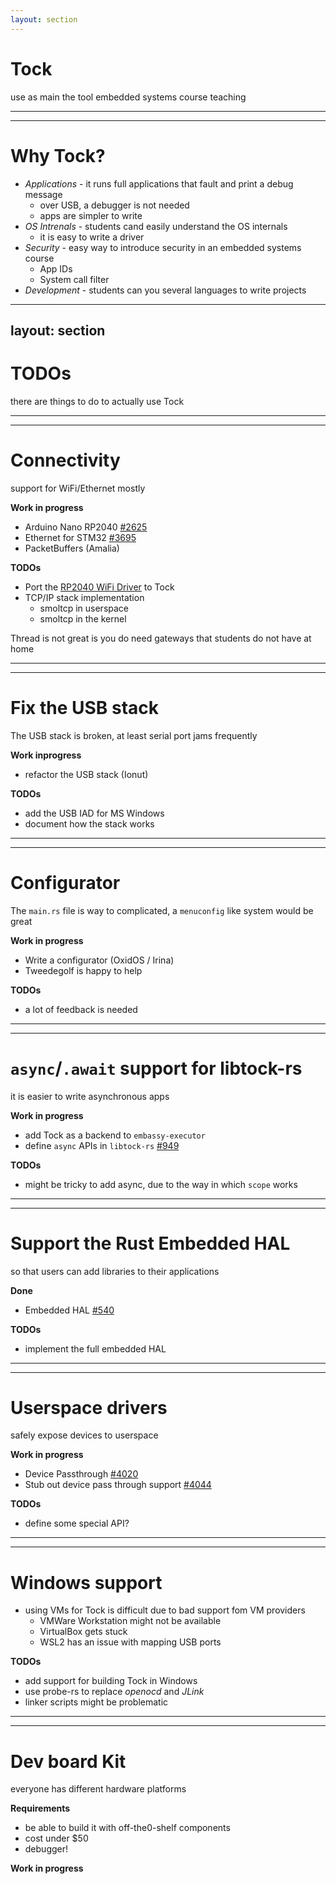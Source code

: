 ```yaml
---
layout: section
---
```

# Tock
use as main the tool embedded systems course teaching

---
---
# Why Tock?

- *Applications* - it runs full applications that fault and print a debug message
  - over USB, a debugger is not needed
  - apps are simpler to write
- *OS Intrenals* - students cand easily understand the OS internals
  - it is easy to write a driver
- *Security* - easy way to introduce security in an embedded systems course
  - App IDs
  - System call filter
- *Development* - students can you several languages to write projects

---
layout: section
---
# TODOs
there are things to do to actually use Tock

---
---
# Connectivity
support for WiFi/Ethernet mostly

**Work in progress**
- Arduino Nano RP2040 [#2625](https://github.com/tock/tock/pull/2625)
- Ethernet for STM32 [#3695](https://github.com/tock/tock/pull/3695)
- PacketBuffers (Amalia)

**TODOs**
- Port the [RP2040 WiFi Driver](https://github.com/embassy-rs/embassy/tree/main/cyw43) to Tock
- TCP/IP stack implementation
  - smoltcp in userspace
  - smoltcp in the kernel

Thread is not great is you do need gateways that students do not have at home

---
---
# Fix the USB stack

The USB stack is broken, at least serial port jams frequently

**Work inprogress**
- refactor the USB stack (Ionut)

**TODOs**
- add the USB IAD for MS Windows
- document how the stack works

---
---
# Configurator

The `main.rs` file is way to complicated, a `menuconfig` like system would be great

**Work in progress**
- Write a configurator (OxidOS / Irina)
- Tweedegolf is happy to help

**TODOs**
- a lot of feedback is needed

---
---
# `async`/`.await` support for libtock-rs
it is easier to write asynchronous apps

**Work in progress**
- add Tock as a backend to `embassy-executor`
- define `async` APIs in `libtock-rs` [#949](https://github.com/tock/libtock-rs/issues/494)

**TODOs**
- might be tricky to add async, due to the way in which `scope` works

---
---
# Support the Rust Embedded HAL
so that users can add libraries to their applications

**Done**
- Embedded HAL [#540](https://github.com/tock/libtock-rs/pull/540)

**TODOs**
- implement the full embedded HAL

---
---
# Userspace drivers
safely expose devices to userspace

**Work in progress**
- Device Passthrough [#4020](https://github.com/tock/tock/issues/4020)
- Stub out device pass through support [#4044](https://github.com/tock/tock/pull/4044)

**TODOs**
- define some special API?

---
---
# Windows support

- using VMs for Tock is difficult due to bad support fom VM providers
  - VMWare Workstation might not be available
  - VirtualBox gets stuck
  - WSL2 has an issue with mapping USB ports

**TODOs**
- add support for building Tock in Windows
- use probe-rs to replace *openocd* and *JLink*
- linker scripts might be problematic

---
---
# Dev board Kit
everyone has different hardware platforms

**Requirements**
- be able to build it with off-the0-shelf components
- cost under $50
- debugger!

**Work in progress**
